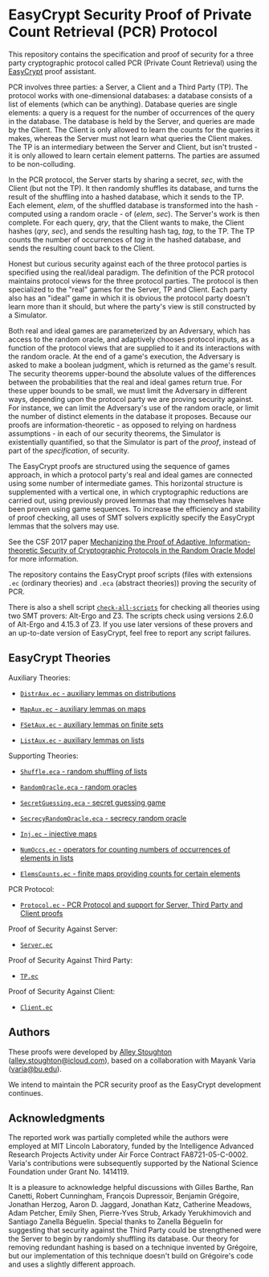 EasyCrypt Security Proof of Private Count Retrieval (PCR) Protocol
====================================================================

This repository contains the specification and proof of security for a
three party cryptographic protocol called PCR (Private Count
Retrieval) using the [EasyCrypt](https://www.easycrypt.info/trac/)
proof assistant.

PCR involves three parties: a Server, a Client and a Third Party (TP).
The protocol works with one-dimensional databases: a database consists
of a list of elements (which can be anything). Database queries are
single elements: a query is a request for the number of occurrences of
the query in the database. The database is held by the Server, and
queries are made by the Client. The Client is only allowed to learn
the counts for the queries it makes, whereas the Server must not learn
what queries the Client makes. The TP is an intermediary between the
Server and Client, but isn't trusted - it is only allowed to learn
certain element patterns. The parties are assumed to be non-colluding.

In the PCR protocol, the Server starts by sharing a secret, *sec*,
with the Client (but not the TP). It then randomly shuffles its
database, and turns the result of the shuffling into a hashed
database, which it sends to the TP. Each element, *elem*, of the
shuffled database is transformed into the hash - computed using a
random oracle - of (*elem*, *sec*). The Server's work is then
complete. For each query, *qry*, that the Client wants to make, the
Client hashes (*qry*, *sec*), and sends the resulting hash tag, *tag*,
to the TP. The TP counts the number of occurrences of *tag* in the
hashed database, and sends the resulting count back to the Client.

Honest but curious security against each of the three protocol parties
is specified using the real/ideal paradigm. The definition of the PCR
protocol maintains protocol views for the three protocol parties. The
protocol is then specialized to the "real" games for the Server, TP
and Client. Each party also has an "ideal" game in which it is obvious
the protocol party doesn't learn more than it should, but where the
party's view is still constructed by a Simulator.

Both real and ideal games are parameterized by an Adversary, which has
access to the random oracle, and adaptively chooses protocol inputs,
as a function of the protocol views that are supplied to it and its
interactions with the random oracle. At the end of a game's execution,
the Adversary is asked to make a boolean judgment, which is returned
as the game's result. The security theorems upper-bound the absolute
values of the differences between the probabilities that the real and
ideal games return true. For these upper bounds to be small, we must
limit the Adversary in different ways, depending upon the protocol
party we are proving security against. For instance, we can limit the
Adversary's use of the random oracle, or limit the number of distinct
elements in the database it proposes. Because our proofs are
information-theoretic - as opposed to relying on hardness
assumptions - in each of our security theorems, the Simulator is existentially
quantified, so that the Simulator is part of the *proof*, instead of
part of the *specification*, of security.

The EasyCrypt proofs are structured using the sequence of games
approach, in which a protocol party's real and ideal games are
connected using some number of intermediate games. This horizontal
structure is supplemented with a vertical one, in which cryptographic
reductions are carried out, using previously proved lemmas that may
themselves have been proven using game sequences. To increase the
efficiency and stability of proof checking, all uses of SMT solvers
explicitly specify the EasyCrypt lemmas that the solvers may use.

See the CSF 2017 paper [Mechanizing the Proof of Adaptive,
Information-theoretic Security of Cryptographic Protocols in the
Random Oracle Model](http://alleystoughton.us/research/pcr.pdf)
for more information.

The repository contains the EasyCrypt proof scripts (files with
extensions `.ec` (ordinary theories) and `.eca` (abstract theories))
proving the security of PCR.

There is also a shell script
[`check-all-scripts`](../master/check-all-scripts) for checking all
theories using two SMT provers: Alt-Ergo and Z3.
The scripts check using versions 2.6.0 of Alt-Ergo and 4.15.3 of Z3.
If you use later versions of these provers and an up-to-date version
of EasyCrypt, feel free to report any script failures.

EasyCrypt Theories
--------------------------------------------------------------------

Auxiliary Theories:

 * [`DistrAux.ec` - auxiliary lemmas on distributions](../master/DistrAux.ec)

 * [`MapAux.ec` - auxiliary lemmas on maps](../master/MapAux.ec)

 * [`FSetAux.ec` - auxiliary lemmas on finite sets](../master/FSetAux.ec)

 * [`ListAux.ec` - auxiliary lemmas on lists](../master/ListAux.ec)

Supporting Theories:

 * [`Shuffle.eca` - random shuffling of lists](../master/Shuffle.eca)

 * [`RandomOracle.eca` - random oracles](../master/RandomOracle.eca)

 * [`SecretGuessing.eca` - secret guessing game](../master/SecretGuessing.eca)

 * [`SecrecyRandomOracle.eca` - secrecy random
   oracle](../master/SecrecyRandomOracle.eca)

 * [`Inj.ec` - injective maps](../master/Inj.ec)

 * [`NumOccs.ec` - operators for counting numbers of occurrences of
   elements in lists](../master/NumOccs.ec)

 * [`ElemsCounts.ec` - finite maps providing counts for certain
   elements](../master/ElemsCounts.ec)

PCR Protocol:

 * [`Protocol.ec` - PCR Protocol and support for Server, Third Party
   and Client proofs](../master/Protocol.ec)

Proof of Security Against Server:

 * [`Server.ec`](../master/Server.ec)

Proof of Security Against Third Party:

 * [`TP.ec`](../master/TP.ec)

Proof of Security Against Client:

 * [`Client.ec`](../master/Client.ec)

Authors
--------------------------------------------------------------------

These proofs were developed by [Alley Stoughton](http://alleystoughton.us)
(alley.stoughton@icloud.com), based on a collaboration with Mayank
Varia (varia@bu.edu).

We intend to maintain the PCR security proof as the EasyCrypt
development continues.

Acknowledgments
--------------------------------------------------------------------

The reported work was partially completed while the authors were
employed at MIT Lincoln Laboratory, funded by the Intelligence
Advanced Research Projects Activity under Air Force Contract
FA8721-05-C-0002. Varia's contributions were subsequently supported
by the National Science Foundation under Grant No. 1414119.

It is a pleasure to acknowledge helpful discussions with Gilles
Barthe, Ran Canetti, Robert Cunningham, François Dupressoir, Benjamin
Grégoire, Jonathan Herzog, Aaron D. Jaggard, Jonathan Katz, Catherine
Meadows, Adam Petcher, Emily Shen, Pierre-Yves Strub, Arkady
Yerukhimovich and Santiago Zanella Béguelin. Special thanks to
Zanella Béguelin for suggesting that security against the Third Party
could be strengthened were the Server to begin by randomly shuffling
its database. Our theory for removing redundant hashing is based on a
technique invented by Grégoire, but our implementation of this
technique doesn't build on Grégoire's code and uses a slightly
different approach.
